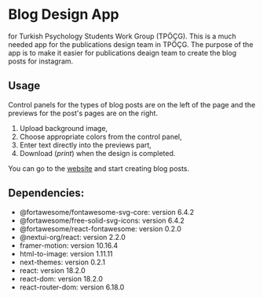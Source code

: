 # Blog Design App
for Turkish Psychology Students Work Group (TPÖÇG).
This is a much needed app for the publications design team in TPÖÇG. 
The purpose of the app is to make it easier for publications deaign team to create the blog posts for instagram.

## Usage

Control panels for the types of blog posts are on the left of the page and the previews for the post's pages are on the right.
1. Upload background image,
2. Choose appropriate colors from the control panel,
3. Enter text directly into the previews part,
4. Download (*print*) when the design is completed.

You can go to the [website](https://ozanarslan2424.github.io/blogmachine-v2/) and start creating blog posts.

## Dependencies:
- @fortawesome/fontawesome-svg-core: version 6.4.2
- @fortawesome/free-solid-svg-icons: version 6.4.2
- @fortawesome/react-fontawesome: version 0.2.0
- @nextui-org/react: version 2.2.0
- framer-motion: version 10.16.4
- html-to-image: version 1.11.11
- next-themes: version 0.2.1
- react: version 18.2.0
- react-dom: version 18.2.0
- react-router-dom: version 6.18.0
